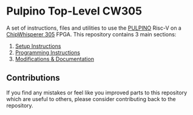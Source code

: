 # Pulpino Top-Level CW305

A set of instructions, files and utilities to use the [PULPINO][pulpino] Risc-V
on a [ChipWhisperer 305][cw305] FPGA. This repository contains 3 main sections:

1. [Setup Instructions](setup/README.md)
2. [Programming Instructions](program/README.md)
3. [Modifications & Documentation](mods-and-docs/README.md)

## Contributions

If you find any mistakes or feel like you improved parts to this repository
which are useful to others, please consider contributing back to the
repository.

[pulpino]: https://github.com/pulp-platform/pulpino
[cw305]: https://www.newae.com/products/NAE-CW305